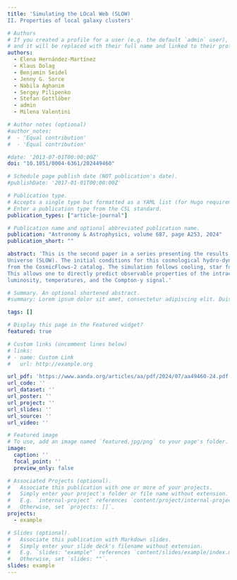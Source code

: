 ```yaml
---
title: 'Simulating the LOcal Web (SLOW)
II. Properties of local galaxy clusters'

# Authors
# If you created a profile for a user (e.g. the default `admin` user), write the username (folder name) here
# and it will be replaced with their full name and linked to their profile.
authors:
  - Elena Hernández-Martínez
  - Klaus Dolag
  - Benjamin Seidel
  - Jenny G. Sorce
  - Nabila Aghanim
  - Sergey Pilipenko
  - Stefan Gottlöber
  - admin
  - Milena Valentini

# Author notes (optional)
#author_notes:
#  - 'Equal contribution'
#  - 'Equal contribution'

#date: '2013-07-01T00:00:00Z'
doi: "10.1051/0004-6361/202449460"

# Schedule page publish date (NOT publication's date).
#publishDate: '2017-01-01T00:00:00Z'

# Publication type.
# Accepts a single type but formatted as a YAML list (for Hugo requirements).
# Enter a publication type from the CSL standard.
publication_types: ["article-journal"]

# Publication name and optional abbreviated publication name.
publication: "Astronomy & Astrophysics, volume 687, page A253, 2024"
publication_short: ""

abstract: 'This is the second paper in a series presenting the results from a 500 h−1Mpc large constrained simulation of the local
Universe (SLOW). The initial conditions for this cosmological hydro-dynamical simulation are based on peculiar velocities derived
from the CosmicFlows-2 catalog. The simulation follows cooling, star formation, and the evolution of super-massive black holes.
This allows one to directly predict observable properties of the intracluster medium (ICM) within galaxy clusters, including X-ray
luminosity, temperatures, and the Compton-y signal.'

# Summary. An optional shortened abstract.
#summary: Lorem ipsum dolor sit amet, consectetur adipiscing elit. Duis posuere tellus ac convallis placerat. Proin tincidunt magna sed ex sollicitudin condimentum.

tags: []

# Display this page in the Featured widget?
featured: true

# Custom links (uncomment lines below)
# links:
# - name: Custom Link
#   url: http://example.org

url_pdf: 'https://www.aanda.org/articles/aa/pdf/2024/07/aa49460-24.pdf'
url_code: ''
url_dataset: ''
url_poster: ''
url_project: ''
url_slides: ''
url_source: ''
url_video: ''

# Featured image
# To use, add an image named `featured.jpg/png` to your page's folder.
image:
  caption: ''
  focal_point: ''
  preview_only: false

# Associated Projects (optional).
#   Associate this publication with one or more of your projects.
#   Simply enter your project's folder or file name without extension.
#   E.g. `internal-project` references `content/project/internal-project/index.md`.
#   Otherwise, set `projects: []`.
projects:
  - example

# Slides (optional).
#   Associate this publication with Markdown slides.
#   Simply enter your slide deck's filename without extension.
#   E.g. `slides: "example"` references `content/slides/example/index.md`.
#   Otherwise, set `slides: ""`.
slides: example
---
```

